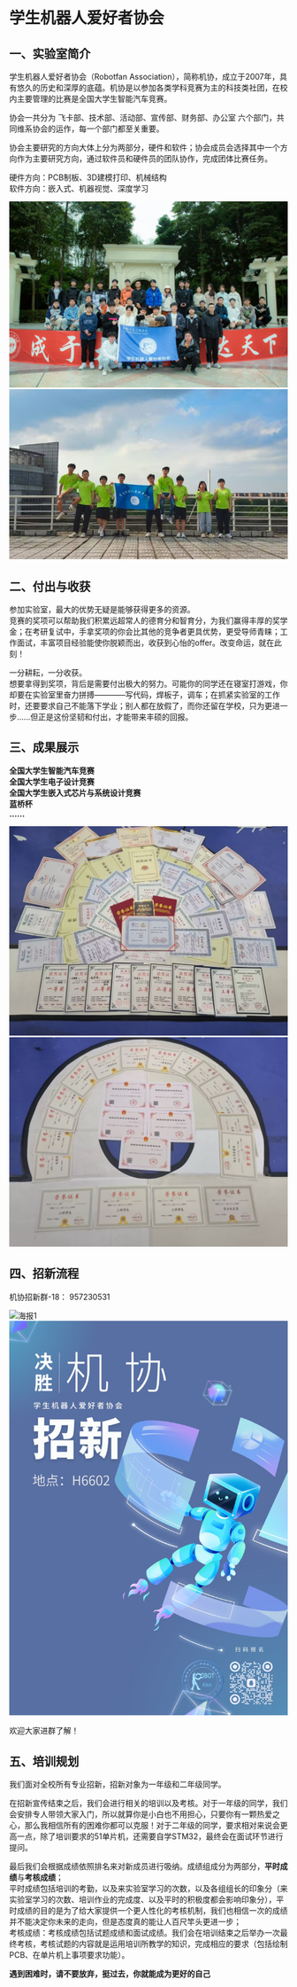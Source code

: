 # 学生机器人爱好者协会

## 一、实验室简介
学生机器人爱好者协会（Robotfan Association），简称机协，成立于2007年，具有悠久的历史和深厚的底蕴。机协是以参加各类学科竞赛为主的科技类社团，在校内主要管理的比赛是全国大学生智能汽车竞赛。

协会一共分为 飞卡部、技术部、活动部、宣传部、财务部、办公室 六个部门，共同维系协会的运作，每一个部门都至关重要。

协会主要研究的方向大体上分为两部分，硬件和软件；协会成员会选择其中一个方向作为主要研究方向，通过软件员和硬件员的团队协作，完成团体比赛任务。

硬件方向：PCB制板、3D建模打印、机械结构<br />
软件方向：嵌入式、机器视觉、深度学习


![合照](./photo/group_photo.jpg)
![合照](./photo/group_photo2.jpg)

## 二、付出与收获
参加实验室，最大的优势无疑是能够获得更多的资源。<br />
竞赛的奖项可以帮助我们积累远超常人的德育分和智育分，为我们赢得丰厚的奖学金；在考研复试中，手拿奖项的你会比其他的竞争者更具优势，更受导师青睐；工作面试，丰富项目经验能使你脱颖而出，收获到心怡的offer。改变命运，就在此刻！

一分耕耘，一分收获。<br />
想要拿得到奖项，背后是需要付出极大的努力。可能你的同学还在寝室打游戏，你却要在实验室里奋力拼搏————写代码，焊板子，调车；在抓紧实验室的工作时，还要要求自己不能落下学业；别人都在放假了，而你还留在学校，只为更进一步……但正是这份坚韧和付出，才能带来丰硕的回报。

## 三、成果展示
**全国大学生智能汽车竞赛**<br/>
**全国大学生电子设计竞赛**<br/>
**全国大学生嵌入式芯片与系统设计竞赛**<br/>
**蓝桥杯**<br/>
**……**

![部分奖项](./photo/award1.jpg)
![部分证书](./photo/award2.jpg)

## 四、招新流程
机协招新群-18： 957230531

![海报1](./photo/poster1.png)
![海报2](./photo/poster2.png)

欢迎大家进群了解！

## 五、培训规划
我们面对全校所有专业招新，招新对象为一年级和二年级同学。

在招新宣传结束之后，我们会进行相关的培训以及考核。对于一年级的同学，我们会安排专人带领大家入门，所以就算你是小白也不用担心，只要你有一颗热爱之心，那么我相信所有的困难你都可以克服！对于二年级的同学，要求相对来说会更高一点，除了培训要求的51单片机，还需要自学STM32，最终会在面试环节进行提问。

最后我们会根据成绩依照排名来对新成员进行吸纳。成绩组成分为两部分，**平时成绩**与**考核成绩**；<br />
平时成绩包括培训的考勤，以及来实验室学习的次数，以及各组组长的印象分（来实验室学习的次数、培训作业的完成度、以及平时的积极度都会影响印象分），平时成绩的目的是为了给大家提供一个更人性化的考核机制，我们也相信一次的成绩并不能决定你未来的走向，但是态度真的能让人百尺竿头更进一步；<br />
考核成绩：考核成绩包括试题成绩和面试成绩。我们会在培训结束之后举办一次最终考核，考核试题的内容就是运用培训所教学的知识，完成相应的要求（包括绘制PCB、在单片机上事项要求功能）。

**遇到困难时，请不要放弃，挺过去，你就能成为更好的自己**